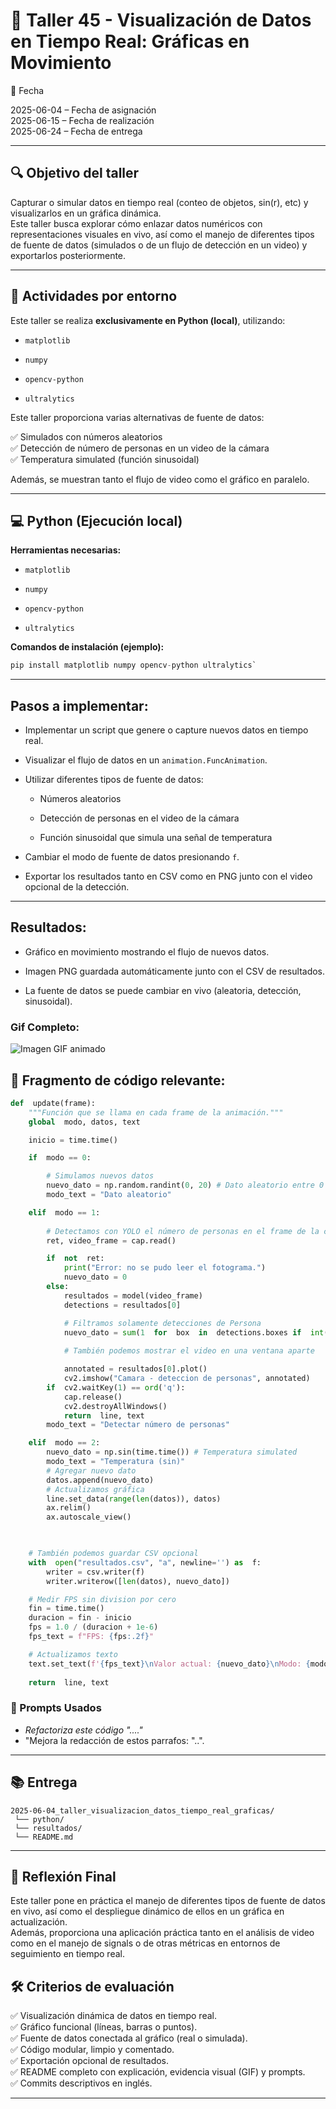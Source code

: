 # 🧪 Taller 45 - Visualización de Datos en Tiempo Real: Gráficas en Movimiento

📅 Fecha

2025-06-04 – Fecha de asignación  
2025-06-15 – Fecha de realización  
2025-06-24 – Fecha de entrega

----------

## 🔍 Objetivo del taller

Capturar o simular datos en tiempo real (conteo de objetos, sin(r), etc) y visualizarlos en un gráfica dinámica.  
Este taller busca explorar cómo enlazar datos numéricos con representaciones visuales en vivo, así como el manejo de diferentes tipos de fuente de datos (simulados o de un flujo de detección en un video) y exportarlos posteriormente.

----------

## 🔹 Actividades por entorno

Este taller se realiza **exclusivamente en Python (local)**, utilizando:

-   `matplotlib`
    
-   `numpy`
    
-   `opencv-python`
    
-   `ultralytics`
    

Este taller proporciona varias alternativas de fuente de datos:

✅ Simulados con números aleatorios  
✅ Detección de número de personas en un video de la cámara  
✅ Temperatura simulated (función sinusoidal)

Además, se muestran tanto el flujo de video como el gráfico en paralelo.

----------

## 💻 Python (Ejecución local)

**Herramientas necesarias:**

-   `matplotlib`
    
-   `numpy`
    
-   `opencv-python`
    
-   `ultralytics`
    

**Comandos de instalación (ejemplo):**


```python
pip install matplotlib numpy opencv-python ultralytics` 
```

----------

## Pasos a implementar:

-   Implementar un script que genere o capture nuevos datos en tiempo real.
    
-   Visualizar el flujo de datos en un `animation.FuncAnimation`.
    
-   Utilizar diferentes tipos de fuente de datos:
    
    -   Números aleatorios
        
    -   Detección de personas en el video de la cámara
        
    -   Función sinusoidal que simula una señal de temperatura
        
-   Cambiar el modo de fuente de datos presionando `f`.
    
-   Exportar los resultados tanto en CSV como en PNG junto con el video opcional de la detección.
    

----------

## **Resultados:**

-   Gráfico en movimiento mostrando el flujo de nuevos datos.
    
-   Imagen PNG guardada automáticamente junto con el CSV de resultados.
    
-   La fuente de datos se puede cambiar en vivo (aleatoria, detección, sinusoidal).
     

### **Gif Completo:**
![Imagen GIF animado](https://github.com/JuanDanielRamirezMojica/computacion-visual/blob/main/2025-06-04_taller_visualizacion_datos_tiempo_real_graficas/resultados/resultadoCompleto.gif?raw=true)  


## 🔹 Fragmento de código relevante:

``` python
def  update(frame):
	"""Función que se llama en cada frame de la animación."""
	global  modo, datos, text

	inicio = time.time()

	if  modo == 0:

		# Simulamos nuevos datos
		nuevo_dato = np.random.randint(0, 20) # Dato aleatorio entre 0 y 20 para simular datos
		modo_text = "Dato aleatorio"

	elif  modo == 1:
	
		# Detectamos con YOLO el número de personas en el frame de la cámara
		ret, video_frame = cap.read()

		if  not  ret:
			print("Error: no se pudo leer el fotograma.")
			nuevo_dato = 0
		else:
			resultados = model(video_frame)
			detections = resultados[0]

			# Filtramos solamente detecciones de Persona
			nuevo_dato = sum(1  for  box  in  detections.boxes if  int(box.cls.item()) == 0) # 0 = person
			 
			# También podemos mostrar el video en una ventana aparte

			annotated = resultados[0].plot()
			cv2.imshow("Camara - deteccion de personas", annotated)
		if  cv2.waitKey(1) == ord('q'):
			cap.release()
			cv2.destroyAllWindows()
			return  line, text
		modo_text = "Detectar número de personas"

	elif  modo == 2:
		nuevo_dato = np.sin(time.time()) # Temperatura simulated
		modo_text = "Temperatura (sin)"
		# Agregar nuevo dato
		datos.append(nuevo_dato)
		# Actualizamos gráfica
		line.set_data(range(len(datos)), datos)
		ax.relim()
		ax.autoscale_view()

	  

	# También podemos guardar CSV opcional
	with  open("resultados.csv", "a", newline='') as  f:
		writer = csv.writer(f)
		writer.writerow([len(datos), nuevo_dato])

	# Medir FPS sin division por cero
	fin = time.time()
	duracion = fin - inicio
	fps = 1.0 / (duracion + 1e-6)
	fps_text = f"FPS: {fps:.2f}"

	# Actualizamos texto
	text.set_text(f'{fps_text}\nValor actual: {nuevo_dato}\nModo: {modo_text}')
	
	return  line, text
```

### 🧩 Prompts Usados

- _Refactoriza este código "...."_
-  "Mejora la redacción de estos parrafos: "..".


----------

## 📚 Entrega

```
2025-06-04_taller_visualizacion_datos_tiempo_real_graficas/
 └── python/
 └── resultados/
 └── README.md 
```

----------

## 💬 Reflexión Final

Este taller pone en práctica el manejo de diferentes tipos de fuente de datos en vivo, así como el despliegue dinámico de ellos en un gráfica en actualización.  
Además, proporciona una aplicación práctica tanto en el análisis de video como en el manejo de signals o de otras métricas en entornos de seguimiento en tiempo real.

## 🛠 Criterios de evaluación

✅ Visualización dinámica de datos en tiempo real.  
✅ Gráfico funcional (líneas, barras o puntos).  
✅ Fuente de datos conectada al gráfico (real o simulada).  
✅ Código modular, limpio y comentado.  
✅ Exportación opcional de resultados.  
✅ README completo con explicación, evidencia visual (GIF) y prompts.  
✅ Commits descriptivos en inglés.

---------
